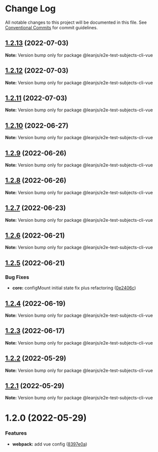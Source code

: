 # Change Log

All notable changes to this project will be documented in this file.
See [Conventional Commits](https://conventionalcommits.org) for commit guidelines.

## [1.2.13](https://github.com/leanjs/leanjs/compare/@leanjs/e2e-test-subjects-cli-vue@1.2.12...@leanjs/e2e-test-subjects-cli-vue@1.2.13) (2022-07-03)

**Note:** Version bump only for package @leanjs/e2e-test-subjects-cli-vue





## [1.2.12](https://github.com/leanjs/leanjs/compare/@leanjs/e2e-test-subjects-cli-vue@1.2.11...@leanjs/e2e-test-subjects-cli-vue@1.2.12) (2022-07-03)

**Note:** Version bump only for package @leanjs/e2e-test-subjects-cli-vue





## [1.2.11](https://github.com/leanjs/leanjs/compare/@leanjs/e2e-test-subjects-cli-vue@1.2.10...@leanjs/e2e-test-subjects-cli-vue@1.2.11) (2022-07-03)

**Note:** Version bump only for package @leanjs/e2e-test-subjects-cli-vue





## [1.2.10](https://github.com/leanjs/leanjs/compare/@leanjs/e2e-test-subjects-cli-vue@1.2.9...@leanjs/e2e-test-subjects-cli-vue@1.2.10) (2022-06-27)

**Note:** Version bump only for package @leanjs/e2e-test-subjects-cli-vue





## [1.2.9](https://github.com/leanjs/leanjs/compare/@leanjs/e2e-test-subjects-cli-vue@1.2.8...@leanjs/e2e-test-subjects-cli-vue@1.2.9) (2022-06-26)

**Note:** Version bump only for package @leanjs/e2e-test-subjects-cli-vue





## [1.2.8](https://github.com/leanjs/leanjs/compare/@leanjs/e2e-test-subjects-cli-vue@1.2.7...@leanjs/e2e-test-subjects-cli-vue@1.2.8) (2022-06-26)

**Note:** Version bump only for package @leanjs/e2e-test-subjects-cli-vue





## [1.2.7](https://github.com/leanjs/leanjs/compare/@leanjs/e2e-test-subjects-cli-vue@1.2.6...@leanjs/e2e-test-subjects-cli-vue@1.2.7) (2022-06-23)

**Note:** Version bump only for package @leanjs/e2e-test-subjects-cli-vue





## [1.2.6](https://github.com/leanjs/leanjs/compare/@leanjs/e2e-test-subjects-cli-vue@1.2.5...@leanjs/e2e-test-subjects-cli-vue@1.2.6) (2022-06-21)

**Note:** Version bump only for package @leanjs/e2e-test-subjects-cli-vue





## [1.2.5](https://github.com/leanjs/leanjs/compare/@leanjs/e2e-test-subjects-cli-vue@1.2.4...@leanjs/e2e-test-subjects-cli-vue@1.2.5) (2022-06-21)


### Bug Fixes

* **core:** configMount initial state fix plus refactoring ([0e2406c](https://github.com/leanjs/leanjs/commit/0e2406cb0666320e675e8f1a2dbefe4b3089cf91))





## [1.2.4](https://github.com/leanjs/leanjs/compare/@leanjs/e2e-test-subjects-cli-vue@1.2.3...@leanjs/e2e-test-subjects-cli-vue@1.2.4) (2022-06-19)

**Note:** Version bump only for package @leanjs/e2e-test-subjects-cli-vue





## [1.2.3](https://github.com/leanjs/leanjs/compare/@leanjs/e2e-test-subjects-cli-vue@1.2.2...@leanjs/e2e-test-subjects-cli-vue@1.2.3) (2022-06-17)

**Note:** Version bump only for package @leanjs/e2e-test-subjects-cli-vue





## [1.2.2](https://github.com/leanjs/leanjs/compare/@leanjs/e2e-test-subjects-cli-vue@1.2.1...@leanjs/e2e-test-subjects-cli-vue@1.2.2) (2022-05-29)

**Note:** Version bump only for package @leanjs/e2e-test-subjects-cli-vue





## [1.2.1](https://github.com/leanjs/leanjs/compare/@leanjs/e2e-test-subjects-cli-vue@1.2.0...@leanjs/e2e-test-subjects-cli-vue@1.2.1) (2022-05-29)

**Note:** Version bump only for package @leanjs/e2e-test-subjects-cli-vue





# 1.2.0 (2022-05-29)


### Features

* **webpack:** add vue config ([8397e0a](https://github.com/leanjs/leanjs/commit/8397e0aeb8b4d4278213f227ac003c71d9e3db39))

